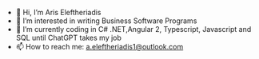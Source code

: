 - 👋 Hi, I’m Aris Eleftheriadis
- 👀 I’m interested in writing Business Software Programs
- 🌱 I’m currently coding in C# .NET,Angular 2, Typescript, Javascript and SQL until ChatGPT takes my job
- 📫 How to reach me: a.eleftheriadis1@outlook.com

<!---
elefA/elefA is a ✨ special ✨ repository because its `README.md` (this file) appears on your GitHub profile.
You can click the Preview link to take a look at your changes.
--->
